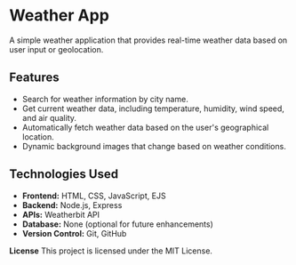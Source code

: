 # Weather App

A simple weather application that provides real-time weather data based on user input or geolocation.

## Features

- Search for weather information by city name.
- Get current weather data, including temperature, humidity, wind speed, and air quality.
- Automatically fetch weather data based on the user's geographical location.
- Dynamic background images that change based on weather conditions.

## Technologies Used

- **Frontend:** HTML, CSS, JavaScript, EJS
- **Backend:** Node.js, Express
- **APIs:** Weatherbit API
- **Database:** None (optional for future enhancements)
- **Version Control:** Git, GitHub

  
**License**
This project is licensed under the MIT License.
